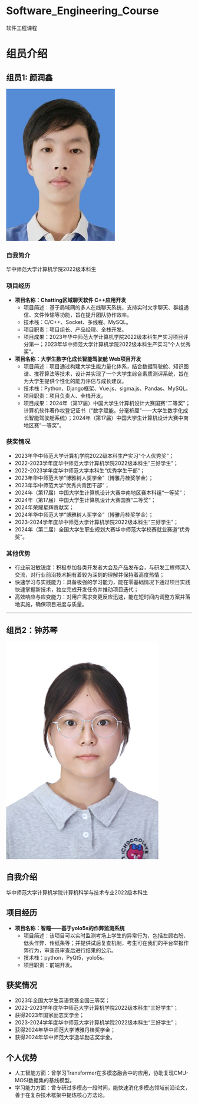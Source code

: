 # Software_Engineering_Course
软件工程课程
# 组员介绍

## 组员1: 颜润鑫
![颜润鑫头像](images/Tibijianjian_Image.jpg)

### 自我简介
华中师范大学计算机学院2022级本科生

### 项目经历
- **项目名称：Chatting区域聊天软件 C++应用开发**
  - 项目简述：基于局域网的多人在线聊天系统，支持实时文字聊天、群组通信、文件传输等功能，旨在提升团队协作效率。
  - 技术栈：C/C++、Socket、多线程、MySQL。
  - 项目职责：项目组长、产品经理、全栈开发。
  - 项目成果：2023年华中师范大学计算机学院2022级本科生产实习项目评分第一；2023年华中师范大学计算机学院2022级本科生产实习“个人优秀奖”。
- **项目名称：大学生数字化成长智能驾驶舱 Web项目开发**
  - 项目简述：项目通过构建大学生能力量化体系，结合数据驾驶舱、知识图谱、推荐算法等技术，设计并实现了一个大学生综合素质测评系统，旨在为大学生提供个性化的能力评估与成长建议。
  - 技术栈：Python、Django框架、Vue.js、sigma.js、Pandas、MySQL。
  - 项目职责：项目负责人、全栈开发。
  - 项目成果：2024年（第17届）中国大学生计算机设计大赛国赛“二等奖”；计算机软件著作权登记证书（“数字赋能，分毫析厘”——大学生数字化成长智能驾驶舱系统）；2024年（第17届）中国大学生计算机设计大赛中南地区赛“一等奖”。

### 获奖情况
- 2023年华中师范大学计算机学院2022级本科生产实习“个人优秀奖”；
- 2022-2023学年度华中师范大学计算机学院2022级本科生“三好学生”；
- 2022-2023学年度华中师范大学本科生“优秀学生干部“；
- 2023年华中师范大学“博雅树人奖学金”（博雅丹桂奖学金）；
- 2023年华中师范大学“优秀共青团干部”；
- 2024年（第17届）中国大学生计算机设计大赛中南地区赛本科组“一等奖”；
- 2024年（第17届）中国大学生计算机设计大赛国赛“二等奖”；
- 2024年荣耀星辉贡献奖；
- 2024年华中师范大学“博雅树人奖学金”（博雅丹桂奖学金）；
- 2023-2024学年度华中师范大学计算机学院2022级本科生“三好学生”；
- 2024年（第二届）全国大学生职业规划大赛华中师范大学校赛就业赛道“优秀奖”。

### 其他优势
- 行业前沿敏锐度：积极参加各类开发者大会及产品发布会，与研发工程师深入交流，对行业前沿技术拥有着较为深刻的理解并保持着高度热情；
- 快速学习与实践能力：具备极强的学习能力，能在零基础情况下通过项目实践快速掌握新技术，独立完成开发任务并推动项目迭代；
- 高效响应与应变能力：对用户需求变更反应迅速，能在短时间内调整方案并落地实施，确保项目进度与质量。


------

## 组员2：钟苏琴

![](images/zsq_Image.jpg)

## 自我介绍

华中师范大学计算机学院计算机科学与技术专业2022级本科生

## 项目经历

- **项目名称：智瞳——基于yolo5s的作弊监测系统**
  - 项目简述：该项目可以实时监测考场上学生的异常行为，包括左顾右盼、低头作弊、传纸条等；并提供试后复查机制，考生可在我们的平台举报作弊行为，审查员审查后进行结果的公示。
  - 技术栈：python，PyQt5，yolo5s。
  - 项目职责：前端开发。

## 获奖情况

- 2023年全国大学生英语竞赛全国三等奖；
- 2022-2023学年度华中师范大学计算机学院2022级本科生“三好学生”；
- 获得2023年国家励志奖学金；
- 2023-2024学年度华中师范大学计算机学院2022级本科生“三好学生”；
- 获得2024年华中师范大学博雅丹桂奖学金；
- 获得2024年华中师范大学逸华励志奖学金。

## 个人优势

- 人工智能方面：曾学习Transformer在多模态融合中的应用，协助复现CMU-MOSI数据集的基线模型。
- 学习能力方面：曾专研过多模态一段时间，能快速消化多模态领域前沿论文，善于在复杂技术框架中提炼核心方法论。
